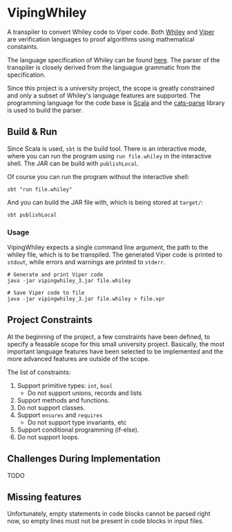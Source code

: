 # VipingWhiley
A transpiler to convert Whiley code to Viper code.
Both [Whiley](https://whiley.org/) and [Viper](https://viper.ethz.ch/) are verification languages to proof algorithms using mathematical constaints.

The language specification of Whiley can be found [here](https://whiley.org/pdfs/WhileyLanguageSpec.pdf).
The parser of the transpiler is closely derived from the languague grammatic from the specification.

Since this project is a university project, the scope is greatly constrained and only a subset of Whiley's language features are supported.
The programming language for the code base is [Scala](https://scala-lang.org/) and the [cats-parse](https://typelevel.org/cats-parse/) library is used to build the parser.

## Build & Run
Since Scala is used, `sbt` is the build tool.
There is an interactive mode, where you can run the program using `run file.whiley` in the interactive shell.
The JAR can be build with `publishLocal`.

Of course you can run the program without the interactive shell:
```
sbt "run file.whiley"
```

And you can build the JAR file with, which is being stored at `target/`:
```
sbt publishLocal
```

### Usage
VipingWhiley expects a single command line argument, the path to the whiley file, which is to be transpiled.
The generated Viper code is printed to `stdout`, while errors and warnings are printed to `stderr`.

```
# Generate and print Viper code
java -jar vipingwhiley_3.jar file.whiley

# Save Viper code to file
java -jar vipingwhiley_3.jar file.whiley > file.vpr
```

## Project Constraints
At the beginning of the project, a few constraints have been defined, to specify a feasable scope for this small university project.
Basically, the most important language features have been selected to be implemented and the more advanced features are outside of the scope.

The list of constraints:
1. Support primitive types: `int`, `bool`
   - Do not support unions, records and lists
2. Support methods and functions.
3. Do not support classes.
4. Support `ensures` and `requires`
   - Do not support type invariants, etc
5. Support conditional programming (if-else).
6. Do not support loops.

## Challenges During Implementation
TODO

## Missing features
Unfortunately, empty statements in code blocks cannot be parsed right now, so empty lines must not be present in code blocks in input files.
